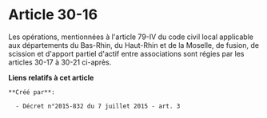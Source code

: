 # Article 30-16

Les opérations, mentionnées à l'article 79-IV du code civil local applicable aux départements du Bas-Rhin, du Haut-Rhin et de
la Moselle, de fusion, de scission et d'apport partiel d'actif entre associations sont régies par les articles 30-17 à 30-21
ci-après.

**Liens relatifs à cet article**

	**Créé par**:

	  - Décret n°2015-832 du 7 juillet 2015 - art. 3
